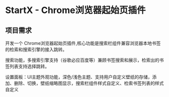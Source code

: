 # StartX - Chrome浏览器起始页插件

## 项目需求

开发一个 Chrome浏览器起始页插件,核心功能是搜索栏组件兼容浏览器本地书签的检索和搜索引擎的接入跳转。

搜索功能，多搜索引擎支持（谷歌必应百度等）兼顾书签搜索和展示，检索出的书签列表支持选择跳转。

设置面板：UI主题外观功能，深色/浅色主题、支持用户自定义壁纸的存储，添加、删除、切换，壁纸缩略图显示，搜索栏组件样式自定义、检索书签列表的样式自定义